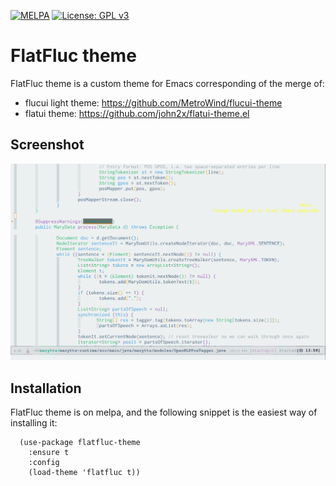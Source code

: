 [![MELPA](https://melpa.org/packages/flatfluc-theme-badge.svg)](https://melpa.org/#/flatfluc-theme)
[![License: GPL v3](https://img.shields.io/badge/License-GPL%20v3-blue.svg)](https://www.gnu.org/licenses/gpl-3.0)

# FlatFluc theme

FlatFluc theme is a custom theme for Emacs corresponding of the merge of:
  - flucui light theme: https://github.com/MetroWind/flucui-theme
  - flatui theme: https://github.com/john2x/flatui-theme.el

## Screenshot

![Screenshot](shot.png)

## Installation

FlatFluc theme is on melpa, and the following snippet is the easiest way of installing it:

```elisp
  (use-package flatfluc-theme
    :ensure t
    :config
    (load-theme 'flatfluc t))
```
